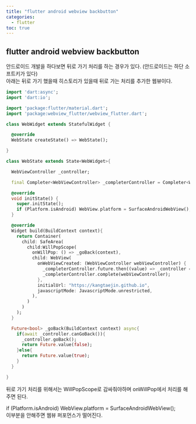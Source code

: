 ```yaml
---
title: "flutter android webview backbutton"
categories: 
  - flutter
toc: true
---
```


## flutter android webview backbutton

안드로이드 개발을 하다보면 뒤로 가기 처리를 하는 경우가 있다. (안드로이드는 하단 소프트키가 있다)  
아래는 뒤로 가기 했을때 히스토리가 있을때 뒤로 가는 처리를 추가한 웹뷰이다.  

```dart
import 'dart:async';
import 'dart:io';

import 'package:flutter/material.dart';
import 'package:webview_flutter/webview_flutter.dart';

class WebWidget extends StatefulWidget {

  @override
  WebState createState() => WebState();

}

class WebState extends State<WebWidget>{

  WebViewController _controller;

  final Completer<WebViewController> _completerController = Completer<WebViewController>();

  @override
  void initState() {
    super.initState();
    if (Platform.isAndroid) WebView.platform = SurfaceAndroidWebView();
  }

  @override
  Widget build(BuildContext context){
    return Container(
      child: SafeArea(
        child:WillPopScope(
          onWillPop: () => _goBack(context),
          child: WebView(
            onWebViewCreated: (WebViewController webViewController) {
              _completerController.future.then((value) => _controller = value);
              _completerController.complete(webViewController);
            },
            initialUrl: "https://kangtaejin.github.io",
            javascriptMode: JavascriptMode.unrestricted,
          ),
        )
      )
    );
  }

  Future<bool> _goBack(BuildContext context) async{
    if(await _controller.canGoBack()){
      _controller.goBack();
      return Future.value(false);
    }else{
      return Future.value(true);
    }
  }

}
```
  
뒤로 가기 처리를 위해서는 WillPopScope로 감싸줘야하며 onWillPop에서 처리를 해주면 된다.  
  
if (Platform.isAndroid) WebView.platform = SurfaceAndroidWebView();  
이부분을 안해주면 웹뷰 퍼포먼스가 떨어진다.  
